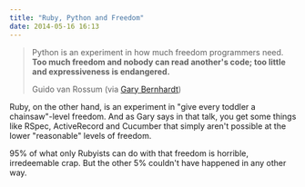 ```yaml
---
title: "Ruby, Python and Freedom"
date: 2014-05-16 16:13
---
```

<blockquote>
  <p>
    Python is an experiment in how much freedom programmers need.
    <b>Too much freedom and nobody can read another's code; too
    little and expressiveness is endangered.</b>
  </p>
  <footer>Guido van Rossum (via <a href="http://blog.extracheese.org/2010/02/python-vs-ruby-a-battle-to-the-death.html">Gary Bernhardt</a>)</footer>
</blockquote>

Ruby, on the other hand, is an experiment in
"give every toddler a chainsaw"-level freedom. And as Gary says in that talk,
you get some things like RSpec, ActiveRecord and Cucumber that simply aren't
possible at the lower "reasonable" levels of freedom.

95% of what only Rubyists can do with that freedom is horrible,
irredeemable crap.
But the other 5% couldn't have happened in any other way.
